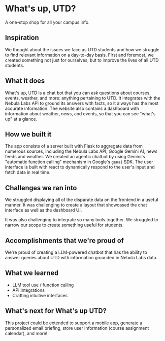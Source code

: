 # What's up, UTD?
A one-stop shop for all your campus info.

## Inspiration
We thought about the issues we face as UTD students and how we struggle to find relevant information on a day-to-day basis. First and foremost, we created something not just for ourselves, but to improve the lives of all UTD students.

## What it does
What's up, UTD is a chat bot that you can ask questions about courses, events, weather, and more: anything pertaining to UTD. It integrates with the Nebula Labs API to ground its answers with facts, so it always has the most accurate information. The website also contains a dashboard with information about weather, news, and events, so that you can see "what's up" at a glance.

## How we built it
The app consists of a server built with Flask to aggregate data from numerous sources, including the Nebula Labs API, Google Gemini AI, news feeds and weather. We created an agentic chatbot by using Gemini's "automatic function calling" mechanism in Google's `genai` SDK. The user interface is built with react to dynamically respond to the user's input and fetch data in real time.

## Challenges we ran into
We struggled displaying all of the disparate data on the frontend in a useful manner. It was challenging to create a layout that showcased the chat interface as well as the dashboard UI.

It was also challenging to integrate so many tools together. We struggled to narrow our scope to create something useful for students.

## Accomplishments that we're proud of
We're proud of creating a LLM-powered chatbot that has the ability to answer queries about UTD with information grounded in Nebula Labs data.

## What we learned
- LLM tool use / function calling
- API integrations
- Crafting intuitive interfaces

## What's next for What's up UTD?
This project could be extended to support a mobile app, generate a personalized email briefing, store user information (course assignment calendar), and more!